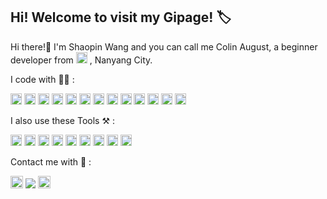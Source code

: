 ## Hi! Welcome to visit my Gipage! :label:

Hi there!👋  I'm Shaopin Wang and you can call me Colin August, a beginner developer from  <a><img height="18" src="https://user-images.githubusercontent.com/89354237/230272493-0019f63f-ab8c-46ee-8fe2-e7bb70d86d8d.png"></a>  , Nanyang City.


I code with 🧑‍💻 :

<a><img height="18" src="https://img.shields.io/badge/Python-14354C?style=flat&logo=python&logoColor=white"></a>  <a><img height="18" src="https://img.shields.io/badge/C-00599C?style=flat&logo=c&logoColor=white">  </a><a><img height="18" src="https://img.shields.io/badge/C%23-239120?style=flat&logo=c-sharp&logoColor=white"></a>  <a><img height="18" src="https://img.shields.io/badge/C%2B%2B-00599C?style=flat&logo=c%2B%2B&logoColor=white"></a>  <a><img height="18" src="https://img.shields.io/badge/Rust-000000?style=flat&logo=rust&logoColor=white">  </a><a><img height="18" src="https://img.shields.io/badge/HTML5-E34F26?style=flat&logo=html5&logoColor=white"></a>  <a><img height="18" src="https://img.shields.io/badge/CSS3-1572B6?style=flat&logo=css3&logoColor=white">  </a><a><img height="18" src="https://img.shields.io/badge/JavaScript-F7DF1E?style=flat&logo=javascript&logoColor=black"></a>  <a><img height="18" src="https://img.shields.io/badge/TypeScript-007ACC?style=flat&logo=typescript&logoColor=white"></a>  <a><img height="18" src="https://img.shields.io/badge/Markdown-000000?style=flat&logo=markdown&logoColor=white"></a>  <a><img height="18" src="https://img.shields.io/badge/Ruby-CC342D?style=flat&logo=ruby&logoColor=white"></a><a>  <img height="18" src="https://img.shields.io/badge/Vue.js-35495E?style=flat&logo=vue.js&logoColor=4FC08D"></a>  <a><img height="18" src="https://img.shields.io/badge/Node.js-43853D?style=flat&logo=node.js&logoColor=white"></a>


I also use these Tools ⚒️ :

<a><img height="18" src="https://img.shields.io/badge/Windows-0078D6?style=flat&logo=windows&logoColor=white"></a>
<a><img height="18" src="https://img.shields.io/badge/Linux-FCC624?style=flat&logo=linux&logoColor=black"></a>
<a><img height="18" src="https://img.shields.io/badge/Android-3DDC84?style=flat&logo=android&logoColor=white"></a>
<a><img height="18" src="https://img.shields.io/badge/GIT-E44C30?style=flat&logo=git&logoColor=white"></a>
<a><img height="18" src="https://img.shields.io/badge/Oracle-F80000?style=flat&logo=Oracle&logoColor=white"></a>
<a><img height="18" src="https://img.shields.io/badge/MySQL-005C84?style=flat&logo=mysql&logoColor=white"></a>
<a><img height="18" src="https://img.shields.io/badge/Visual_Studio-5C2D91?style=flat&logo=visual%20studio&logoColor=white"></a>
<a><img height="18" src="https://img.shields.io/badge/sublime_text-%23575757.svg?&style=flat&logo=sublime-text&logoColor=important"></a>
<a><img height="18" src="https://img.shields.io/badge/tmux-1BB91F?style=flat&logo=tmux&logoColor=white"></a>


Contact me with 📧 :

<a><img height="20" src="https://img.shields.io/twitter/url?label=Twitter&style=social&url=https%3A%2F%2Ftwitter.com%2FColin_2002_C"></a>
<a><img heiget="14" src="https://img.shields.io/twitter/url?label=Shaopin%20Wang&logo=facebook&url=https%3A%2F%2Fwww.facebook.com%2Fcolin.august.54%2F"></a>
<a><img height="20" src="https://img.shields.io/badge/dynamic/json?color=FE7398&label=BiliBili&query=count&suffix=%E5%85%B3%E6%B3%A8&url=https%3A%2F%2Fapi.swo.moe%2Fstats%2Fbilibili%2F185677319&logo=bilibili"></a>

